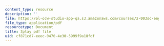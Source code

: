 ```yaml
---
content_type: resource
description: ''
file: https://ol-ocw-studio-app-qa.s3.amazonaws.com/courses/2-003sc-engineering-dynamics-fall-2011/cf871cd7eeec04704e305999f9a18fdf_YZ9y4zcfCPs.pdf
file_type: application/pdf
resourcetype: Document
title: 3play pdf file
uid: cf871cd7-eeec-0470-4e30-5999f9a18fdf
---
```

